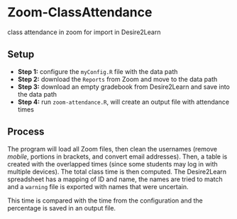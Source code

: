 # Zoom-ClassAttendance
 class attendance in zoom for import in Desire2Learn

## Setup

- **Step 1:** configure the `myConfig.R` file with the data path
- **Step 2:** download the `Reports` from Zoom and move to the data path
- **Step 3:** download an empty gradebook from Desire2Learn and save into the data path
- **Step 4:** run `zoom-attendance.R`, will create an output file with attendance times


## Process

The program will load all Zoom files, then clean the usernames (remove *mobile*, portions in brackets, and convert email addresses). Then, a table is created with the overlapped times (since some students may log in with multiple devices). The total class time is then computed. The Desire2Learn spreadsheet has a mapping of ID and name, the names are tried to match and a `warning` file is exported with names that were uncertain.

This time is compared with the time from the configuration and the percentage is saved in an output file.
